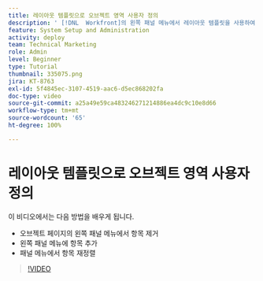 ```yaml
---
title: 레이아웃 템플릿으로 오브젝트 영역 사용자 정의
description: ' [!DNL  Workfront]의 왼쪽 패널 메뉴에서 레이아웃 템플릿을 사용하여 항목을 추가, 제거 및 재정렬하는 방법에 대해 알아봅니다.'
feature: System Setup and Administration
activity: deploy
team: Technical Marketing
role: Admin
level: Beginner
type: Tutorial
thumbnail: 335075.png
jira: KT-8763
exl-id: 5f4845ec-3107-4519-aac6-d5ec868202fa
doc-type: video
source-git-commit: a25a49e59ca483246271214886ea4dc9c10e8d66
workflow-type: tm+mt
source-wordcount: '65'
ht-degree: 100%

---
```


# 레이아웃 템플릿으로 오브젝트 영역 사용자 정의

이 비디오에서는 다음 방법을 배우게 됩니다.

* 오브젝트 페이지의 왼쪽 패널 메뉴에서 항목 제거
* 왼쪽 패널 메뉴에 항목 추가
* 패널 메뉴에서 항목 재정렬

>[!VIDEO](https://video.tv.adobe.com/v/335075/?quality=12&learn=on)
